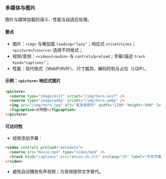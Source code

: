### 多媒体与图片

图片与媒体加载的语义、性能与自适应处理。

#### 要点
- 图片：`<img>` 与懒加载 `loading="lazy"`；响应式 `srcset`/`sizes`；`<picture>`/`<source>` 选择不同格式；
- 视频/音频：`<video>`/`<audio>` 与 `controls`/`preload`；字幕/描述 `track kind="captions"`；
- 性能：现代格式（WebP/AVIF）、尺寸裁剪、解码时机与占位（LQIP）。

#### 示例：`<picture>` 响应式图片

```html
<picture>
  <source type="image/avif" srcset="/img/hero.avif" />
  <source type="image/webp" srcset="/img/hero.webp" />
  <img src="/img/hero.jpg" alt="某场景照片" width="1200" height="600" loading="lazy" />
  <figcaption>示例图</figcaption>
</picture>
```

#### 可访问性

- 视频添加字幕：

```html
<video controls preload="metadata">
  <source src="movie.mp4" type="video/mp4" />
  <track kind="captions" src="movie.zh.vtt" srclang="zh" label="中文字幕" default />
</video>
```

- 避免自动播放有声视频；为音频提供文字替代。
